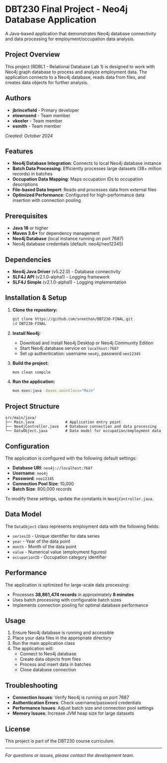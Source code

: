 # DBT230 Final Project - Neo4j Database Application

A Java-based application that demonstrates Neo4j database connectivity and data processing for employment/occupation data analysis.

## Project Overview

This project (RDBL1 - Relational Database Lab 1) is designed to work with Neo4j graph database to process and analyze employment data. The application connects to a Neo4j database, reads data from files, and creates data objects for further analysis.

## Authors

- **jbrincefield** - Primary developer
- **etownsend** - Team member
- **vkeeler** - Team member  
- **esmith** - Team member

*Created: October 2024*

## Features

- **Neo4j Database Integration**: Connects to local Neo4j database instance
- **Batch Data Processing**: Efficiently processes large datasets (38+ million records) in batches
- **Occupation Data Mapping**: Maps occupation IDs to occupation descriptions
- **File-based Data Import**: Reads and processes data from external files
- **Optimized Performance**: Configured for high-performance data insertion with connection pooling

## Prerequisites

- **Java 18** or higher
- **Maven 3.6+** for dependency management
- **Neo4j Database** (local instance running on port 7687)
- Neo4j database credentials (default: neo4j/neo12345)

## Dependencies

- **Neo4j Java Driver** (v5.22.0) - Database connectivity
- **SLF4J API** (v2.1.0-alpha1) - Logging framework
- **SLF4J Simple** (v2.1.0-alpha1) - Logging implementation

## Installation & Setup

1. **Clone the repository:**
   ```bash
   git clone https://github.com/snxethan/DBT230-FINAL.git
   cd DBT230-FINAL
   ```

2. **Install Neo4j:**
   - Download and install Neo4j Desktop or Neo4j Community Edition
   - Start Neo4j database service on `localhost:7687`
   - Set up authentication: username `neo4j`, password `neo12345`

3. **Build the project:**
   ```bash
   mvn clean compile
   ```

4. **Run the application:**
   ```bash
   mvn exec:java -Dexec.mainClass="Main"
   ```

## Project Structure

```
src/main/java/
├── Main.java              # Application entry point
├── Neo4jController.java   # Database connection and data processing
└── DataObject.java        # Data model for occupation/employment data
```

## Configuration

The application is configured with the following default settings:

- **Database URI**: `neo4j://localhost:7687`
- **Username**: `neo4j`
- **Password**: `neo12345`
- **Connection Pool Size**: 10,000
- **Batch Size**: 800,000 records

To modify these settings, update the constants in `Neo4jController.java`.

## Data Model

The `DataObject` class represents employment data with the following fields:
- `seriesID` - Unique identifier for data series
- `year` - Year of the data point
- `month` - Month of the data point  
- `value` - Numerical value (employment figures)
- `occupationID` - Occupation category identifier

## Performance

The application is optimized for large-scale data processing:
- Processes **38,861,474 records** in approximately **8 minutes**
- Uses batch processing with configurable batch sizes
- Implements connection pooling for optimal database performance

## Usage

1. Ensure Neo4j database is running and accessible
2. Place your data files in the appropriate directory
3. Run the main application class
4. The application will:
   - Connect to Neo4j database
   - Create data objects from files
   - Process and insert data in batches
   - Close database connection

## Troubleshooting

- **Connection Issues**: Verify Neo4j is running on port 7687
- **Authentication Errors**: Check username/password credentials
- **Performance Issues**: Adjust batch size and connection pool settings
- **Memory Issues**: Increase JVM heap size for large datasets

## License

This project is part of the DBT230 course curriculum.

---

*For questions or issues, please contact the development team.*
